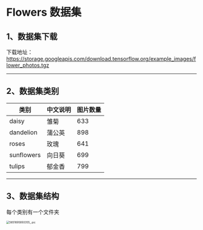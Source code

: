 

# Flowers 数据集<!-- {docsify-ignore} -->



## 1、数据集下载

下载地址：https://storage.googleapis.com/download.tensorflow.org/example_images/flower_photos.tgz



----



## 2、数据集类别

| 类别       | 中文说明 | 图片数量 |
| ---------- | -------- | -------- |
| daisy      | 雏菊     | 633      |
| dandelion  | 蒲公英   | 898      |
| roses      | 玫瑰     | 641      |
| sunflowers | 向日葵   | 699      |
| tulips     | 郁金香   | 799      |



----



## 3、数据集结构

每个类别有一个文件夹



<img src="https://p.ipic.vip/ey8tlk.png" alt="5651695893355_.pic" style="zoom:50%;" />
